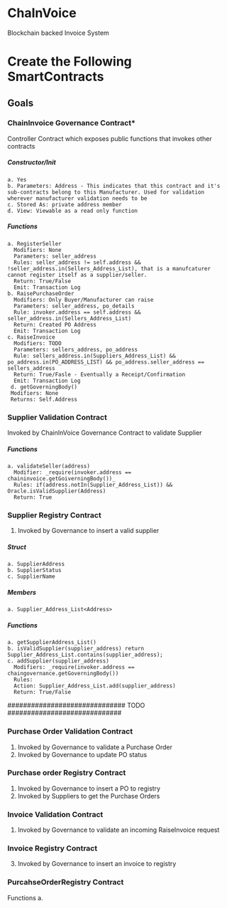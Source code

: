 # ChaInVoice
Blockchain backed Invoice System

# Create the Following SmartContracts 


## Goals 

### ChainInvoice Governance Contract* 
Controller Contract which exposes public functions that invokes other contracts 
  ##### Constructor/Init
    a. Yes
    b. Parameters: Address - This indicates that this contract and it's sub-contracts belong to this Manufacturer. Used for validation wherever manufacturer validation needs to be 
    c. Stored As: private address member
    d. View: Viewable as a read only function
  #####  Functions
    a. RegisterSeller
      Modifiers: None
      Parameters: seller_address
      Rules: seller_address != self.address && !seller_address.in(Sellers_Address_List), that is a manufcaturer cannot register itself as a supplier/seller.
      Return: True/False
      Emit: Transaction Log
    b. RaisePurchaseOrder
      Modifiers: Only Buyer/Manufacturer can raise
      Parameters: seller_address, po_details
      Rule: invoker.address == self.address && seller_address.in(Sellers_Address_List)
      Return: Created PO Address
      Emit: Transaction Log
    c. RaiseInvoice
      Modifiers: TODO
      Parameters: sellers_address, po_address
      Rule: sellers_address.in(Suppliers_Address_List) && po_address.in(PO_ADDRESS_LIST) && po_address.seller_address == sellers_address
      Return: True/Fasle - Eventually a Receipt/Confirmation
      Emit: Transaction Log
     d. getGoverningBody()
     Modifiers: None
     Returns: Self.Address
     

### Supplier Validation Contract  
Invoked by ChainInVoice Governance Contract to validate Supplier
  #####  Functions
    a. validateSeller(address)
      Modifier: _require(invoker.address == chaininvoice.getGoiverningBody())_
      Rules: if(address.notIn(Supplier_Address_List)) && Oracle.isValidSupplier(Address)
      Return: True
  
### Supplier Registry Contract  
1. Invoked by Governance to insert a valid supplier  
  #####  Struct
    a. SupplierAddress
    b. SupplierStatus
    c. SupplierName
  #####  Members
    a. Supplier_Address_List<Address>
  #####  Functions
    a. getSupplierAddress_List()
    b. isValidSupplier(supplier_address) return Supplier_Address_List.contains(supplier_address);
    c. addSupplier(supplier_address)
      Modifiers: _require(invoker.address == chaingovernance.getGoverningBody())
      Rules:
      Action: Supplier_Address_List.add(supplier_address)
      Return: True/False
  

############################## TODO #############################

### Purchase Order Validation Contract  
1. Invoked by Governance to validate a Purchase Order  
2. Invoked by Governance to update PO status 
### Purchase order Registry Contract  
1. Invoked by Governance to insert a PO to registry  
2. Invoked by Suppliers to get the Purchase Orders 
### Invoice Validation Contract 
1. Invoked by Governance to validate an incoming RaiseInvoice request  
### Invoice Registry Contract 
3. Invoked by Governance to insert an invoice to registry  
### PurcahseOrderRegistry Contract
  Functions
    a.



